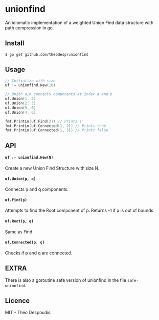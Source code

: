 # unionfind
An idiomatic implementation of a weighted Union Find data structure with path compression in go.

## Install

`$ go get github.com/theodesp/unionfind`

## Usage
```go
// Initialize with size
uf := unionfind.New(10)

// Union a,b connects components at index a and b
uf.Union(1, 2)
uf.Union(2, 3)
uf.Union(5, 6)
uf.Union(4, 6)

fmt.PrintLn(uf.Find(2)) // Prints 1
fmt.PrintLn(uf.Connected(1, 2)) // Prints true
fmt.PrintLn(uf.Connected(1, 3)) // Prints false

```

## API

#### `uf := unionfind.New(N)`
Create a new Union Find Structure with size N.

#### `uf.Union(p, q)`
Connects p and q components.

#### `uf.Find(p)`
Attempts to find the Root component of p. Returns -1 if p is out of bounds.

#### `uf.Root(p, q)`
Same as Find.

#### `uf.Connected(p, q)`
Checks if p and q are connected.

## EXTRA
There is also a goroutine safe version of unionfind in the file `safe-unionfind`.

## Licence
MIT - Theo Despoudis